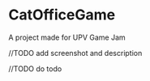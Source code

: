 # CatOfficeGame
A project made for UPV Game Jam

//TODO add screenshot and description

//TODO do todo
